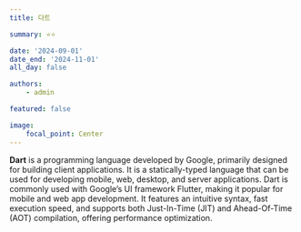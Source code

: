 ```yaml
---
title: 다트

summary: ⭐️⭐️

date: '2024-09-01'
date_end: '2024-11-01'
all_day: false

authors:
    - admin

featured: false

image:
    focal_point: Center
---
```

**Dart** is a programming language developed by Google, primarily designed for building client applications. It is a statically-typed language that can be used for developing mobile, web, desktop, and server applications. Dart is commonly used with Google’s UI framework Flutter, making it popular for mobile and web app development. It features an intuitive syntax, fast execution speed, and supports both Just-In-Time (JIT) and Ahead-Of-Time (AOT) compilation, offering performance optimization.